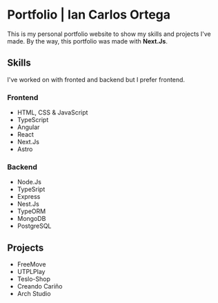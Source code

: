 # Portfolio | Ian Carlos Ortega

This is my personal portfolio website to show my skills and projects I've made. By the way, this portfolio was made with **Next.Js**.

## **Skills**

I've worked on with fronted and backend but I prefer frontend.

### Frontend

- HTML, CSS & JavaScript
- TypeScript
- Angular
- React
- Next.Js
- Astro

### Backend

- Node.Js
- TypeSript
- Express
- Nest.Js
- TypeORM
- MongoDB
- PostgreSQL

## **Projects**

- FreeMove
- UTPLPlay
- Teslo-Shop
- Creando Cariño
- Arch Studio
